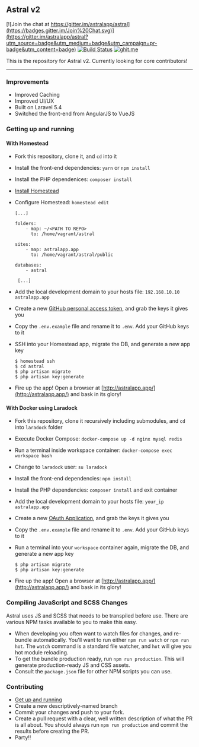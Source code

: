 ## Astral v2

[![Join the chat at https://gitter.im/astralapp/astral](https://badges.gitter.im/Join%20Chat.svg)](https://gitter.im/astralapp/astral?utm_source=badge&utm_medium=badge&utm_campaign=pr-badge&utm_content=badge) [![Build Status](https://travis-ci.org/astralapp/astral.svg?branch=master)](https://travis-ci.org/astralapp/astral) [![ghit.me](https://ghit.me/badge.svg?repo=astralapp/astral)](https://ghit.me/repo/astralapp/astral)


This is the repository for Astral v2. Currently looking for core contributors!

---


### Improvements

- Improved Caching
- Improved UI/UX
- Built on Laravel 5.4
- Switched the front-end from AngularJS to VueJS


### Getting up and running

#### With Homestead

- Fork this repository, clone it, and `cd` into it
- Install the front-end dependencies: `yarn` or `npm install`
- Install the PHP dependenices: `composer install`
- [Install Homestead](http://laravel.com/docs/homestead#installation-and-setup)
- Configure Homestead: `homestead edit`

	```
	[...]

	folders:
	    - map: ~/<PATH TO REPO>
	      to: /home/vagrant/astral

	sites:
	    - map: astralapp.app
	      to: /home/vagrant/astral/public

	databases:
	    - astral

	 [...]
	```
- Add the local development domain to your hosts file: `192.168.10.10  astralapp.app`
- Create a new [GitHub personal access token](https://github.com/settings/tokens), and grab the keys it gives you
- Copy the `.env.example` file and rename it to `.env`. Add your GitHub keys to it
- SSH into your Homestead app, migrate the DB, and generate a new app key

	```
	$ homestead ssh
	$ cd astral
	$ php artisan migrate
	$ php artisan key:generate
	```

- Fire up the app! Open a browser at [http://astralapp.app/](http://astralapp.app/) and bask in its glory!

#### With Docker using Laradock

- Fork this repository, clone it recursively including submodules, and `cd` into `laradock` folder
- Execute Docker Compose: `docker-compose up -d nginx mysql redis`
- Run a terminal inside workspace container: `docker-compose exec workspace bash`
- Change to `laradock` user: `su laradock`
- Install the front-end dependencies: `npm install`
- Install the PHP dependencies: `composer install` and exit container
- Add the local development domain to your hosts file: `your_ip  astralapp.app`
- Create a new [OAuth Application](https://github.com/settings/developers), and grab the keys it gives you
- Copy the `.env.example` file and rename it to `.env`. Add your GitHub keys to it
- Run a terminal into your `workspace` container again, migrate the DB, and generate a new app key

	```
	$ php artisan migrate
	$ php artisan key:generate
	```

- Fire up the app! Open a browser at [http://astralapp.app/](http://astralapp.app/) and bask in its glory!

### Compiling JavaScript and SCSS Changes

Astral uses JS and SCSS that needs to be transpiled before use. There are various NPM tasks available to you to make this easy.

- When developing you often want to watch files for changes, and re-bundle automatically. You'll want to run either `npm run watch` or `npm run hot`. The `watch` command is a standard file watcher, and `hot` will give you hot module reloading.
- To get the bundle production ready, run `npm run production`. This will generate production-ready JS and CSS assets.
- Consult the `package.json` file for other NPM scripts you can use.

### Contributing

- [Get up and running](#getting-up-and-running)
- Create a new descriptively-named branch
- Commit your changes and push to your fork.
- Create a pull request with a clear, well written description of what the PR is all about. You should always run `npm run production` and commit the results before creating the PR.
- Party!!
